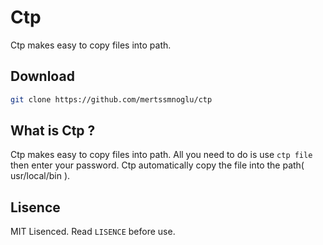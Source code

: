 # Ctp
Ctp makes easy to copy files into path.
## Download

```bash
git clone https://github.com/mertssmnoglu/ctp
```
## What is Ctp ?

Ctp makes easy to copy files into path. All you need to do is use `ctp file` then enter your password. Ctp automatically copy the file into the path( usr/local/bin ).

## Lisence
MIT Lisenced. Read `LISENCE` before use.